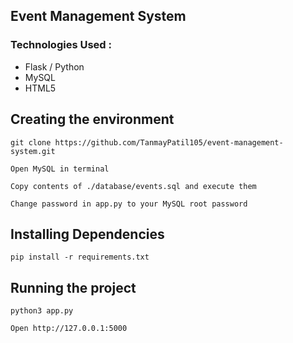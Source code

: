 ## Event Management System

### Technologies Used :

- Flask / Python
- MySQL
- HTML5

## Creating the environment
```
git clone https://github.com/TanmayPatil105/event-management-system.git
```
```
Open MySQL in terminal
```
```
Copy contents of ./database/events.sql and execute them
```
```
Change password in app.py to your MySQL root password
```
## Installing Dependencies
```
pip install -r requirements.txt
```
## Running the project
```
python3 app.py
```
```
Open http://127.0.0.1:5000
```
